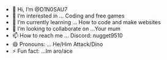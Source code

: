 - 👋 Hi, I’m @D1N0SAU7
- 👀 I’m interested in ... Coding and free games
- 🌱 I’m currently learning ... How to code and make websites
- 💞️ I’m looking to collaborate on ...Your mum
- 📫 How to reach me ... Discord: nugget9510
- 😄 Pronouns: ... He/Him Attack/Dino
- ⚡ Fun fact: ...Im aro/ace

<!---
D1N0SAU7/D1N0SAU7 is a ✨ special ✨ repository because its `README.md` (this file) appears on your GitHub profile.
You can click the Preview link to take a look at your changes.
--->
